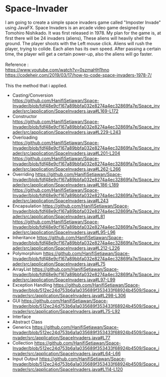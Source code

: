 # Space-Invader
I am going to create a simple space invaders game called "Imposter Invade" using JavaFX. Space Invaders is an arcade video game designed by Tomohiro Nishikado. It was first released in 1978. My plan for the game is, at first there will be 24 invaders (aliens), These aliens will heavily shell the ground. The player shoots with the Left mouse click. Aliens will rush the player, trying to colide. Each alien has its own speed. After passing a certain time, the player will get a certain power-up, also the aliens will go faster. <br>    
Reference : <br>
https://www.youtube.com/watch?v=0szmaHH1hno <br>
https://codeheir.com/2019/03/17/how-to-code-space-invaders-1978-7/ <br> <br>
This the method that i applied. 
* Casting/Conversion <br>
  https://github.com/HanifiSetiawan/Space-Invader/blob/fdf48e9cf167a89bbfa032e8274a4ec32869fa7e/Space_invader/src/application/SpaceInvaders.java#L169-L172
* Constructor <br>
  https://github.com/HanifiSetiawan/Space-Invader/blob/fdf48e9cf167a89bbfa032e8274a4ec32869fa7e/Space_invader/src/application/SpaceInvaders.java#L229-L243
* Overloading <br>
  https://github.com/HanifiSetiawan/Space-Invader/blob/fdf48e9cf167a89bbfa032e8274a4ec32869fa7e/Space_invader/src/application/SpaceInvaders.java#L201-L204 
  https://github.com/HanifiSetiawan/Space-Invader/blob/fdf48e9cf167a89bbfa032e8274a4ec32869fa7e/Space_invader/src/application/SpaceInvaders.java#L262-L266
* Overriding
  https://github.com/HanifiSetiawan/Space-Invader/blob/fdf48e9cf167a89bbfa032e8274a4ec32869fa7e/Space_invader/src/application/SpaceInvaders.java#L186-L189
  https://github.com/HanifiSetiawan/Space-Invader/blob/fdf48e9cf167a89bbfa032e8274a4ec32869fa7e/Space_invader/src/application/SpaceInvaders.java#L243
* Encapsulation
  https://github.com/HanifiSetiawan/Space-Invader/blob/fdf48e9cf167a89bbfa032e8274a4ec32869fa7e/Space_invader/src/application/SpaceInvaders.java#L81
  https://github.com/HanifiSetiawan/Space-Invader/blob/fdf48e9cf167a89bbfa032e8274a4ec32869fa7e/Space_invader/src/application/SpaceInvaders.java#L95-L96
* Inheritance
  https://github.com/HanifiSetiawan/Space-Invader/blob/fdf48e9cf167a89bbfa032e8274a4ec32869fa7e/Space_invader/src/application/SpaceInvaders.java#L212-L226
* Polymorphism
  https://github.com/HanifiSetiawan/Space-Invader/blob/fdf48e9cf167a89bbfa032e8274a4ec32869fa7e/Space_invader/src/application/SpaceInvaders.java#L75
* ArrayList
  https://github.com/HanifiSetiawan/Space-Invader/blob/fdf48e9cf167a89bbfa032e8274a4ec32869fa7e/Space_invader/src/application/SpaceInvaders.java#L97-L99
* Exception Handling
  https://github.com/HanifiSetiawan/Space-Invader/blob/512ec24d753b6a1a035689f353433f68924b4509/Space_invader/src/application/SpaceInvaders.java#L298-L306
* GUI
  https://github.com/HanifiSetiawan/Space-Invader/blob/512ec24d753b6a1a035689f353433f68924b4509/Space_invader/src/application/SpaceInvaders.java#L75-L92
* Interface
* Abstract Class
* Generics
  https://github.com/HanifiSetiawan/Space-Invader/blob/512ec24d753b6a1a035689f353433f68924b4509/Space_invader/src/application/SpaceInvaders.java#L77
* Collection
  https://github.com/HanifiSetiawan/Space-Invader/blob/512ec24d753b6a1a035689f353433f68924b4509/Space_invader/src/application/SpaceInvaders.java#L64-L66
* Input Output
  https://github.com/HanifiSetiawan/Space-Invader/blob/512ec24d753b6a1a035689f353433f68924b4509/Space_invader/src/application/SpaceInvaders.java#L114-L120

